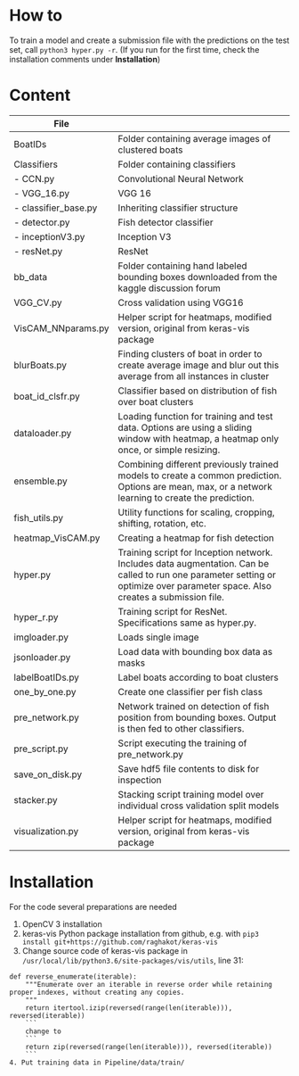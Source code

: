 # How to
To train a model and create a submission file with the predictions on the test set, call `python3 hyper.py -r`. (If you run for the first time, check the installation comments under **Installation**)

# Content
| File | |
|---|---|
| BoatIDs | Folder containing average images of clustered boats
| Classifiers | Folder containing classifiers
| - CCN.py | Convolutional Neural Network
| - VGG_16.py | VGG 16
| - classifier_base.py | Inheriting classifier structure
| - detector.py | Fish detector classifier
| - inceptionV3.py | Inception V3
| - resNet.py | ResNet
| bb_data | Folder containing hand labeled bounding boxes downloaded from the kaggle discussion forum
| VGG_CV.py | Cross validation using VGG16
| VisCAM_NNparams.py | Helper script for heatmaps, modified version, original from keras-vis package
| blurBoats.py | Finding clusters of boat in order to create average image and blur out this average from all instances in cluster
| boat_id_clsfr.py | Classifier based on distribution of fish over boat clusters
| dataloader.py | Loading function for training and test data. Options are using a sliding window with heatmap, a heatmap only once, or simple resizing.
| ensemble.py | Combining different previously trained models to create a common prediction. Options are mean, max, or a network learning to create the prediction.
| fish_utils.py | Utility functions for scaling, cropping, shifting, rotation, etc.
| heatmap_VisCAM.py | Creating a heatmap for fish detection
| hyper.py | Training script for Inception network. Includes data augmentation. Can be called to run one parameter setting or optimize over parameter space. Also creates a submission file.
| hyper_r.py | Training script for ResNet. Specifications same as hyper.py.
| imgloader.py | Loads single image
| jsonloader.py | Load data with bounding box data as masks
| labelBoatIDs.py | Label boats according to boat clusters
| one_by_one.py | Create one classifier per fish class
| pre_network.py | Network trained on detection of fish position from bounding boxes. Output is then fed to other classifiers.
| pre_script.py | Script executing the training of pre_network.py
| save_on_disk.py | Save hdf5 file contents to disk for inspection
| stacker.py | Stacking script training model over individual cross validation split models
| visualization.py | Helper script for heatmaps, modified version, original from keras-vis package

# Installation
For the code several preparations are needed
1. OpenCV 3 installation
2. keras-vis Python package installation from github, e.g. with `pip3 install git+https://github.com/raghakot/keras-vis`
3. Change source code of keras-vis package in `/usr/local/lib/python3.6/site-packages/vis/utils`, line 31:
```
def reverse_enumerate(iterable):
    """Enumerate over an iterable in reverse order while retaining proper indexes, without creating any copies.
    """
    return itertool.izip(reversed(range(len(iterable))), reversed(iterable))
    ```
    change to
    ```
    return zip(reversed(range(len(iterable))), reversed(iterable))
    ```
4. Put training data in Pipeline/data/train/
